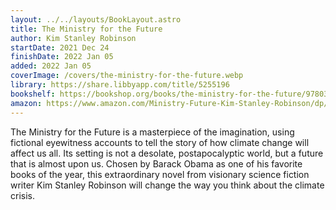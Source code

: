 ```yaml
---
layout: ../../layouts/BookLayout.astro
title: The Ministry for the Future
author: Kim Stanley Robinson
startDate: 2021 Dec 24
finishDate: 2022 Jan 05
added: 2022 Jan 05
coverImage: /covers/the-ministry-for-the-future.webp
library: https://share.libbyapp.com/title/5255196
bookshelf: https://bookshop.org/books/the-ministry-for-the-future/9780316300131
amazon: https://www.amazon.com/Ministry-Future-Kim-Stanley-Robinson/dp/0316300136
---
```


The Ministry for the Future is a masterpiece of the imagination, using fictional eyewitness accounts to tell the story of how climate change will affect us all. Its setting is not a desolate, postapocalyptic world, but a future that is almost upon us. Chosen by Barack Obama as one of his favorite books of the year, this extraordinary novel from visionary science fiction writer Kim Stanley Robinson will change the way you think about the climate crisis.

<!-- ### Notes & Highlights -->
